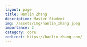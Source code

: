 ```yaml
---
layout: page
title: Hanlin Zhang
description: Master Student
img: /assets/img/hanlin_zhang.jpeg
importance: 2
category: core
redirect: https://hanlin-zhang.com/
---
```

